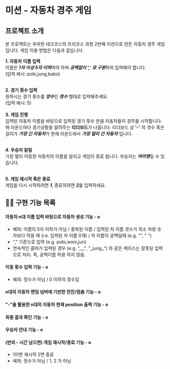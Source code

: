 # 미션 - 자동차 경주 게임

## 프로젝트 소개
본 프로젝트는 우아한 테크코스의 프리코스 과정 2번째 미션으로 만든 자동차 경주 게임입니다. 게임 이용 방법은 다음과 같습니다.

**1. 자동차 이름 입력** <br>
이름은 ***1자 이상 5자 이하***여야 하며 ***공백없이 ',' 로 구분***하여 입력해야 합니다. <br>
(입력 예시: pobi,jung,babo) <br><br>

**2. 경기 횟수 입력** <br>
원하시는 경기 횟수를 ***양수***인 ***정수*** 형태로 입력해주세요. <br>
(입력 예시: 5) <br><br>
**3. 게임 진행** <br>
입력된 자동차 이름을 바탕으로 입력된 경기 횟수 만큼 자동차들이 경주를 시작합니다. 
매 라운드마다 경기상황을 알려주는 **리더보드**가 나옵니다.
리더보드 상 **'-'** 의 갯수 혹은 길이가 ***가장 긴 자동차***가 현재 라운드에서 ***가장 멀리 간 자동차*** 입니다.<br><br>

**4. 우승자 알림** <br>
가장 멀리 이동한 자동차의 이름을 알리고 게임이 종료 됩니다. 우승자는 ***여러명***일 수 있습니다. <br><br>
   
**5. 게임 재시작 혹은 종료** <br>
게임을 다시 시작하려면 ***1***, 종료하려면 ***2***를 입력하세요.

## ✍🏻 구현 기능 목록
#### 자동차 n대 이름 입력 바탕으로 자동차 생성 기능 - o
- 예외: 이름이 5자 이하가 아님 / 중복된 이름 / 입력된 차 이름 갯수가 최소 차량 숫자보다 작을 때 (i.e. 입력된 차 이름 0개) / 차 이름이 공백일때 (e.g. "", "   ")
- "," 기준으로 입력 (e.g. pobi,woni,jun)
- 연속적인 콤마가 입력된 경우 (e.g. ",,,,", ",,jung,,") 와 같은 케이스는 잘못된 입력으로 처리. 즉, 공백이름 허용 하지 않음.
#### 이동 횟수 입력 기능 - o
- 예외: 정수가 아님 / 0 이하의 정수임
#### n대의 자동차 랜덤 넘버에 기반한 전진/멈춤 기능 - o
#### "-"을 활용한 n대의 자동차 현재 position 출력 기능 - o
#### 최종 결과 확인 기능 - o
#### 우승자 안내 기능 - o

#### (번외 - 시간 남으면) 게임 재시작/종료 기능 - o
- 1이면 재시작 2면 종료
- 예외: 정수가 아님 / 1, 2 가 아님